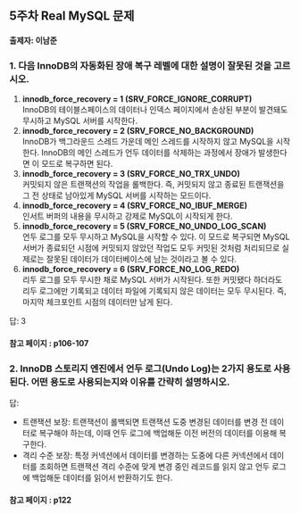 ## 5주차 Real MySQL 문제
#### 출제자: 이남준

### 1. 다음 InnoDB의 자동화된 장애 복구 레벨에 대한 설명이 잘못된 것을 고르시오.
1. **innodb_force_recovery = 1 (SRV_FORCE_IGNORE_CORRUPT)**<br>
    InnoDB의 테이블스페이스의 데이터나 인덱스 페이지에서 손상된 부분이 발견돼도 무시하고 MySQL 서버를 시작한다.
2. **innodb_force_recovery = 2 (SRV_FORCE_NO_BACKGROUND)**<br>
    InnoDB가 백그라운드 스레드 가운데 메인 스레드를 시작하지 않고 MySQL을 시작한다. InnoDB의 메인 스레드가 언두 데이터를 삭제하는 과정에서 장애가 발생한다면 이 모드로 복구하면 된다.
3. **innodb_force_recovery = 3 (SRV_FORCE_NO_TRX_UNDO)**<br>
    커밋되지 않은 트랜잭션의 작업을 롤백한다. 즉, 커밋되지 않고 종료된 트랜잭션을 그 전 상태로 남아있게 MySQL 서버를 시작하는 모드이다.
4. **innodb_force_recovery = 4 (SRV_FORCE_NO_IBUF_MERGE)**<br>
    인서트 버퍼의 내용을 무시하고 강제로 MySQL이 시작되게 한다.
5. **innodb_force_recovery = 5 (SRV_FORCE_NO_UNDO_LOG_SCAN)**<br>
    언두 로그를 모두 무시하고 MySQL을 시작할 수 있다. 이 모드로 복구되면 MySQL 서버가 종료되던 시점에 커밋되지 않았던 작업도 모두 커밋된 것처럼 처리되므로 실제로는 잘못된 데이터가 데이터베이스에 남는 것이라고 볼 수 있다.
6. **innodb_force_recovery = 6 (SRV_FORCE_NO_LOG_REDO)**<br>
    리두 로그를 모두 무시한 채로 MySQL 서버가 시작된다. 또한 커밋됐다 하더라도 리두 로그에만 기록되고 데이터 파일에 기록되지 않은 데이터는 모두 무시된다. 즉, 마지막 체크포인트 시점의 데이터만 남게 된다.

답: 3

#### 참고 페이지 : p106-107

### 2. InnoDB 스토리지 엔진에서 언두 로그(Undo Log)는 2가지 용도로 사용된다. 어떤 용도로 사용되는지와 이유를 간략히 설명하시오.

답:
- 트랜잭션 보장: 트랜잭션이 롤백되면 트랜잭션 도중 변경된 데이터를 변경 전 데이터로 복구해야 하는데, 이때 언두 로그에 백업해둔 이전 버전의 데이터를 이용해 복구한다.
- 격리 수준 보장: 특정 커넥션에서 데이터를 변경하는 도중에 다른 커넥션에서 데이터를 조회하면 트랜잭션 격리 수준에 맞게 변경 중인 레코드를 읽지 않고 언두 로그에 백업해둔 데이터를 읽어서 반환하기도 한다.

#### 참고 페이지 : p122